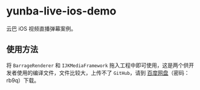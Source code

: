 # yunba-live-ios-demo

云巴 iOS 视频直播弹幕案例。

## 使用方法

将 `BarrageRenderer` 和 `IJKMediaFramework` 拖入工程中即可使用，这是两个供开发者使用的编译文件，文件比较大，上传不了 `GitHub`，请到 [百度网盘](http://pan.baidu.com/s/1pKV8MZh)（密码：rb9q）下载。
